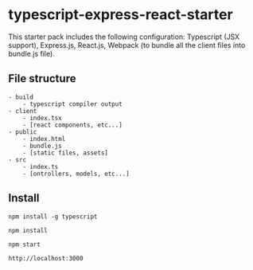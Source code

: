 # typescript-express-react-starter
This starter pack includes the following configuration: Typescript (JSX support), Express.js, React.js, Webpack (to bundle all the client files into bundle.js file).

## File structure
```
- build
    - typescript compiler output
- client
    - index.tsx
    - [react components, etc...]
- public
    - index.html
    - bundle.js
    - [static files, assets]
- src
    - index.ts
    - [ontrollers, models, etc...]
```

## Install
```npm install -g typescript```

```npm install```

```npm start```

```http://localhost:3000```
